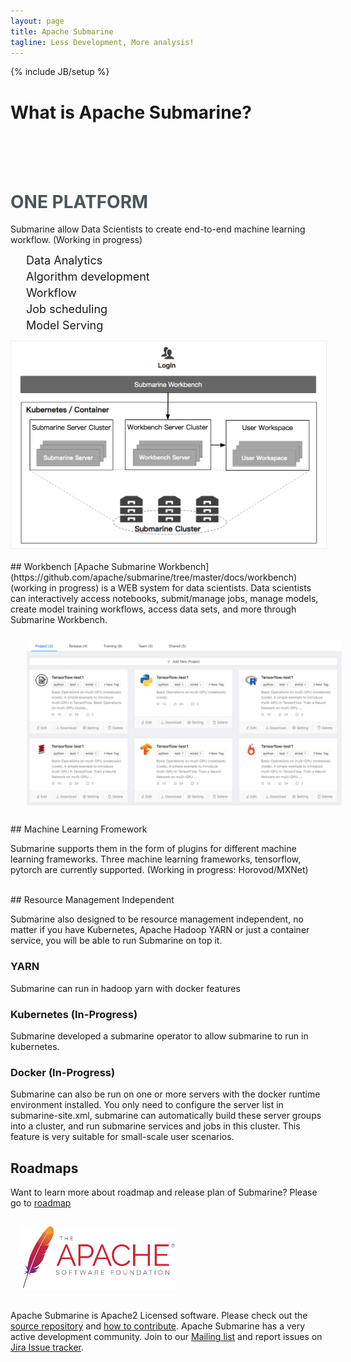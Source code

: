 ```yaml
---
layout: page
title: Apache Submarine
tagline: Less Development, More analysis!
---
```

<!--
Licensed under the Apache License, Version 2.0 (the "License");
you may not use this file except in compliance with the License.
You may obtain a copy of the License at

http://www.apache.org/licenses/LICENSE-2.0

Unless required by applicable law or agreed to in writing, software
distributed under the License is distributed on an "AS IS" BASIS,
WITHOUT WARRANTIES OR CONDITIONS OF ANY KIND, either express or implied.
See the License for the specific language governing permissions and
limitations under the License.
-->
{% include JB/setup %}
<br />
<h1 class="index-header">
  What is Apache Submarine?
</h1>

<br /><br /><br />
<div class="row">
  <div class="col-md-6" style="padding-right:0">
    <h1 style="color:#4c555a">ONE PLATFORM</h1>
    <p>
      Submarine allow Data Scientists to create end-to-end machine learning workflow. (Working in progress)
    </p>
    <ul style="list-style-type: none;padding-left:10px;" >
      <li style="font-size:18px; margin: 5px;"><span class="glyphicon glyphicon-transfer" style="margin-right:10px"></span> Data Analytics</li>
      <li style="font-size:18px; margin: 5px;"><span class="glyphicon glyphicon-eye-open" style="margin-right:10px"></span> Algorithm development</li>
      <li style="font-size:18px; margin: 5px;"><span class="glyphicon glyphicon-dashboard" style="margin-right:10px"></span> Workflow</li>
      <li style="font-size:18px; margin: 5px;"><span class="glyphicon glyphicon-wrench" style="margin-right:10px"></span> Job scheduling</li>
      <li style="font-size:18px; margin: 5px;"><span class="glyphicon glyphicon-cloud" style="margin-right:10px"></span> Model Serving</li>
    </ul>
  </div>
  <div class="col-md-6" style="padding:0">
    <img class="img-responsive" style="border: 1px solid #ecf0f1;" src="./assets/themes/submarine/img/architecture.png" />
  </div>
</div>

<br />
## Workbench
[Apache Submarine Workbench](https://github.com/apache/submarine/tree/master/docs/workbench) (working in progress) is a WEB system for data scientists. 
Data scientists can interactively access notebooks, submit/manage jobs, manage models, create model training workflows, access data sets, and more through Submarine Workbench.

<img class="img-responsive" width="900px" style="margin:0 auto; padding: 26px;" src="./assets/themes/submarine/img/workspace-project.png" />

<!--
### Notebook 
You can write code and run directly in the workbench through the notebook, using python or spark interpreter, and the results will be graphically displayed.


#### Submarine Spark Interpreter
The submarine workbench has integrated the spark runtime environment. The data engineer can directly write spark or spark sql for data processing without any configuration.

<img class="img-responsive" src="./assets/themes/submarine/img/spark_logo.jpg" width="140px" />

Apache Submarine with Spark integration provides

- Automatic SparkContext and SQLContext injection
- Provide the spark runtime environment through the docker image.
- Canceling job and displaying its progress

For the further information about Apache Spark in Apache Submarine, please see [Spark interpreter for Apache Submarine](#).

#### Python integration
The submarine workbench has integrated the python runtime environment and a rich python library. Data scientists can directly write python code for algorithm development without any configuration.

<img class="img-responsive" src="./assets/themes/submarine/img/python_logo.png" width="240px" />

For the further information about Python in Apache Submarine, please see [Python interpreter for Apache Submarine](#).
-->

<br />
## Machine Learning Fromework

Submarine supports them in the form of plugins for different machine learning frameworks. Three machine learning frameworks, tensorflow, pytorch are currently supported. (Working in progress: Horovod/MXNet)

<br />
## Resource Management Independent

Submarine also designed to be resource management independent, no matter if you have Kubernetes, Apache Hadoop YARN or just a container service, you will be able to run Submarine on top it.

### YARN

Submarine can run in hadoop yarn with docker features

### Kubernetes (In-Progress)

Submarine developed a submarine operator to allow submarine to run in kubernetes.

### Docker (In-Progress)

Submarine can also be run on one or more servers with the docker runtime environment installed.
You only need to configure the server list in submarine-site.xml, submarine can automatically build these server groups into a cluster, and run submarine services and jobs in this cluster. This feature is very suitable for small-scale user scenarios.

## Roadmaps

Want to learn more about roadmap and release plan of Submarine? Please go to [roadmap](https://cwiki.apache.org/confluence/display/SUBMARINE/Roadmap)

<img class="img-responsive" style="margin:0 auto; padding: 15px;" src="./assets/themes/submarine/img/asf_logo.png" width="250px"/>

Apache Submarine is Apache2 Licensed software. Please check out the [source repository](https://github.com/apache/submarine) and [how to contribute](/community/contributors.html).
Apache Submarine has a very active development community.
Join to our [Mailing list](/community/contributors.html) and report issues on [Jira Issue tracker](https://issues.apache.org/jira/browse/SUBMARINE).
</div>
<br />
